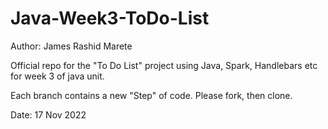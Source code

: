 # Java-Week3-ToDo-List

Author: James Rashid Marete

Official repo for the "To Do List" project using Java, Spark, Handlebars etc for week 3 of java unit.

Each branch contains a new "Step" of code. Please fork, then clone.

Date: 17 Nov 2022
